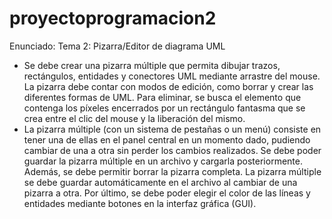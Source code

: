 # proyectoprogramacion2

Enunciado:
Tema 2: Pizarra/Editor de diagrama UML

- Se debe crear una pizarra múltiple que permita dibujar trazos, rectángulos, entidades y conectores UML mediante arrastre del mouse. La pizarra debe contar con modos de edición, como borrar y crear las diferentes formas de UML. Para eliminar, se busca el elemento que contenga los píxeles encerrados por un rectángulo fantasma que se crea entre el clic del mouse y la liberación del mismo.
- La pizarra múltiple (con un sistema de pestañas o un menú) consiste en tener una de ellas en el panel central en un momento dado, pudiendo cambiar de una a otra sin perder los cambios realizados. Se debe poder guardar la pizarra múltiple en un archivo y cargarla posteriormente. Además, se debe permitir borrar la pizarra completa. La pizarra múltiple se debe guardar automáticamente en el archivo al cambiar de una pizarra a otra. Por último, se debe poder elegir el color de las líneas y entidades mediante botones en la interfaz gráfica (GUI).
